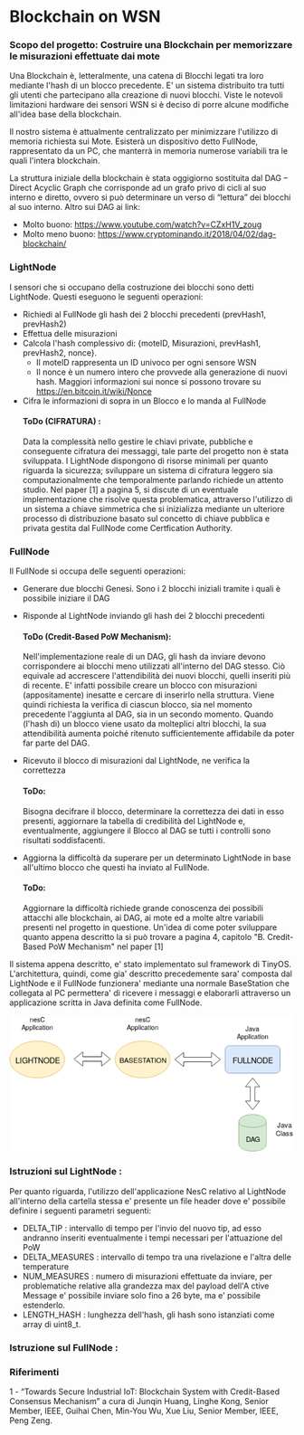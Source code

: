 # Blockchain on WSN

### Scopo del progetto: Costruire una Blockchain per memorizzare le misurazioni effettuate dai mote

Una Blockchain è, letteralmente, una catena di Blocchi legati tra loro mediante l'hash di un blocco precedente. E' un sistema distribuito tra tutti gli utenti che partecipano alla creazione di nuovi blocchi.
Viste le notevoli limitazioni hardware dei sensori WSN si è deciso di porre alcune modifiche all'idea base della blockchain.

Il nostro sistema è attualmente centralizzato per minimizzare l'utilizzo di memoria richiesta sui Mote. Esisterà un dispositivo detto FullNode, rappresentato da un PC, che manterrà in memoria numerose variabili tra le quali l'intera blockchain.

La struttura iniziale della blockchain è stata oggigiorno sostituita dal DAG – Direct Acyclic Graph che corrisponde ad un grafo privo di cicli al suo interno e diretto, ovvero si può determinare un verso di “lettura” dei blocchi al suo interno. Altro sui DAG ai link:
 - Molto buono: <https://www.youtube.com/watch?v=CZxH1V_zoug> 
 - Molto meno buono: <https://www.cryptominando.it/2018/04/02/dag-blockchain/> 

### LightNode
I sensori che si occupano della costruzione dei blocchi sono detti LightNode. Questi eseguono le seguenti operazioni:
 - Richiedi al FullNode gli hash dei 2 blocchi precedenti (prevHash1, prevHash2)
 - Effettua delle misurazioni 
 - Calcola l'hash complessivo di: {moteID, Misurazioni,  prevHash1,  prevHash2, nonce}.
   - Il moteID rappresenta un ID univoco per ogni sensore WSN
   - Il nonce è un numero intero che provvede alla generazione di nuovi hash. Maggiori informazioni sui nonce si possono trovare su <https://en.bitcoin.it/wiki/Nonce> 
 - Cifra le informazioni di sopra in un Blocco e lo manda al FullNode
    #### ToDo (CIFRATURA) :
    Data la complessità nello gestire le chiavi private, pubbliche e conseguente cifratura dei messaggi, tale parte del progetto non è stata sviluppata. I LightNode dispongono di risorse minimali per quanto riguarda la sicurezza; sviluppare un sistema di cifratura leggero sia computazionalmente che temporalmente parlando richiede un attento studio.
    Nel paper [1] a pagina 5, si discute di un eventuale implementazione che risolve questa problematica, attraverso l'utilizzo di un sistema a chiave simmetrica che si inizializza mediante un ulteriore processo di distribuzione basato sul concetto di chiave pubblica e privata gestita dal FullNode come Certfication Authority.  

### FullNode
Il FullNode si occupa delle seguenti operazioni:
 - Generare due blocchi Genesi. Sono i 2 blocchi iniziali tramite i quali è possibile iniziare il DAG
 - Risponde al LightNode inviando gli hash dei 2 blocchi precedenti
   #### ToDo (Credit-Based PoW Mechanism):
   Nell'implementazione reale di un DAG, gli hash da inviare devono corrispondere ai blocchi meno utilizzati all'interno del DAG stesso.    Ciò equivale ad accrescere l'attendibilità dei nuovi blocchi, quelli inseriti più di recente. E' infatti possibile creare un blocco      con misurazioni (appositamente) inesatte e cercare di inserirlo nella struttura. Viene quindi richiesta la verifica di ciascun          blocco, sia nel momento precedente l'aggiunta al DAG, sia in un secondo momento. Quando (l'hash di) un blocco viene usato da            molteplici altri blocchi, la sua attendibilità aumenta poiché ritenuto sufficientemente affidabile da poter far parte del DAG.
 
 - Ricevuto il blocco di misurazioni dal LightNode, ne verifica la correttezza
   #### ToDo:
   Bisogna decifrare il blocco, determinare la correttezza dei dati in esso presenti, aggiornare la tabella di credibilità del LightNode    e, eventualmente, aggiungere il Blocco al DAG se tutti i controlli sono risultati soddisfacenti.

 - Aggiorna la difficoltà da superare per un determinato LightNode in base all'ultimo blocco che questi ha inviato al FullNode.
   #### ToDo:
   Aggiornare la difficoltà richiede grande conoscenza dei possibili attacchi alle blockchain, ai DAG, ai mote ed a molte altre            variabili presenti nel progetto in questione. Un'idea di come poter sviluppare quanto appena descritto la si può trovare a pagina 4,    capitolo "B. Credit-Based PoW Mechanism" nel paper [1]

Il sistema appena descritto, e' stato implementato sul framework di TinyOS.
L'architettura, quindi, come gia' descritto precedemente sara' composta dal LightNode e il FullNode funzionera' mediante una normale BaseStation che collegata al PC permettera' di ricevere i messaggi e elaborarli attraverso un applicazione scritta in Java definita come FullNode.

<p align="center">
  <img src="architecture.png">
</p>

### Istruzioni sul LightNode :
  Per quanto riguarda, l'utilizzo dell'applicazione NesC relativo al LightNode all'interno della cartella stessa e' presente un file header dove e' possibile definire i seguenti parametri seguenti:
 - DELTA_TIP : intervallo di tempo per l'invio del nuovo tip, ad esso andranno inseriti eventualmente i tempi necessari per l'attuazione del PoW
 - DELTA_MEASURES : intervallo di tempo tra una rivelazione e l'altra delle temperature
 - NUM_MEASURES : numero di misurazioni effettuate da inviare, per problematiche relative alla grandezza max del payload dell'A ctive Message e' possibile inviare solo fino a 26 byte, ma e' possibile estenderlo.
 - LENGTH_HASH : lunghezza dell'hash, gli hash sono istanziati come array di uint8_t.

### Istruzione sul FullNode :
   
### Riferimenti   
1 - “Towards Secure Industrial IoT: Blockchain System with Credit-Based Consensus Mechanism” a cura di Junqin Huang, Linghe Kong, Senior Member, IEEE, Guihai Chen, Min-You Wu, Xue Liu, Senior Member, IEEE, Peng Zeng.
